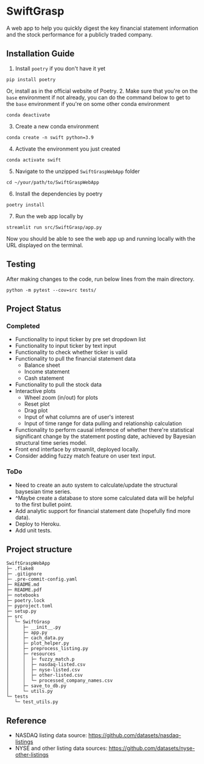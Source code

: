 # SwiftGrasp

A web app to help you quickly digest the key financial statement information and the stock performance for a publicly traded company.

## Installation Guide
1. Install `poetry` if you don't have it yet
```
pip install poetry
```
Or, install as in the official website of Poetry.
2. Make sure that you're on the `base` environment if not already, you can do the command below to get to the `base` environment if you're on some other conda environment
```
conda deactivate
```
3. Create a new conda environment
```
conda create -n swift python=3.9
```
4. Activate the environment you just created
```
conda activate swift
```
5. Navigate to the unzipped `SwiftGraspWebApp` folder
```
cd ~/your/path/to/SwiftGraspWebApp
```
6. Install the dependencies by poetry
```
poetry install
```
7. Run the web app locally by
```
streamlit run src/SwiftGrasp/app.py
```

Now you should be able to see the web app up and running locally with the URL displayed on the terminal.

## Testing
After making changes to the code, run below lines from the main directory.
```
python -m pytest --cov=src tests/
```

## Project Status
### Completed
* Functionality to input ticker by pre set dropdown list
* Functionality to input ticker by text input
* Functionality to check whether ticker is valid
* Functionality to pull the financial statement data
  * Balance sheet
  * Income statement
  * Cash statement
* Functionality to pull the stock data
* Interactive plots
  * Wheel zoom (in/out) for plots
  * Reset plot
  * Drag plot
  * Input of what columns are of user's interest
  * Input of time range for data pulling and relationship calculation
* Functionality to perform causal inference of whether there're statistical significant change by the statement posting date, achieved by Bayesian structural time series model.
* Front end interface by streamlit, deployed locally.
* Consider adding fuzzy match feature on user text input.

### ToDo
* Need to create an auto system to calculate/update the structural baysesian time series.
* ^Maybe create a database to store some calculated data will be helpful to the first bullet point.
* Add analytic support for financial statement date (hopefully find more data).
* Deploy to Heroku.
* Add unit tests.

## Project structure

```
SwiftGraspWebApp
├─ .flake8
├─ .gitignore
├─ .pre-commit-config.yaml
├─ README.md
├─ README.pdf
├─ notebooks
├─ poetry.lock
├─ pyproject.toml
├─ setup.py
├─ src
│  └─ SwiftGrasp
│     ├─ __init__.py
│     ├─ app.py
│     ├─ cach_data.py
│     ├─ plot_helper.py
│     ├─ preprocess_listing.py
│     ├─ resources
│     │  ├─ fuzzy_match.p
│     │  ├─ nasdaq-listed.csv
│     │  ├─ nyse-listed.csv
│     │  ├─ other-listed.csv
│     │  └─ processed_company_names.csv
│     ├─ save_to_db.py
│     └─ utils.py
└─ tests
   └─ test_utils.py
```
## Reference
* NASDAQ listing data source: https://github.com/datasets/nasdaq-listings
* NYSE and other listing data sources: https://github.com/datasets/nyse-other-listings
